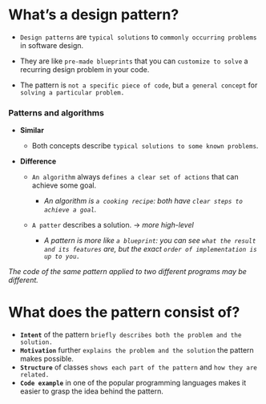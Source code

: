 # What’s a design pattern?

* `Design patterns` are `typical solutions` to `commonly occurring problems` in software design. 
* They are like `pre-made blueprints` that you can `customize to solve` a recurring design problem in your code.

* The pattern is `not a specific piece of code`, but `a general concept` for `solving a particular problem.`

### Patterns and algorithms

* **Similar**
  * Both concepts describe `typical solutions to some known problems`.

* **Difference**
  * `An algorithm` always `defines a clear set of actions` that can achieve some goal. 
    * *An algorithm is `a cooking recipe`: both have `clear steps to achieve a goal`.*

  * `A patter` describes a solution. -> *more high-level*
    * *A pattern is more like `a blueprint`: you can see `what the result and its features` are, but the exact `order of implementation is up to you.`*

*The code of the same pattern applied to two different programs may be different.*


# What does the pattern consist of?

* **`Intent`** of the pattern `briefly describes both the problem and the solution.`
* **`Motivation`** further `explains the problem and the solution` the pattern makes possible.
* **`Structure`** of classes `shows each part of the pattern` and `how they are related.`
* **`Code example`** in one of the popular programming languages makes it easier to grasp the idea behind the pattern.
